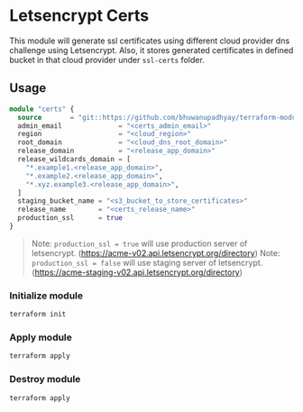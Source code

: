 # Letsencrypt Certs

This module will generate ssl certificates using different cloud provider dns challenge using Letsencrypt. 
Also, it stores generated certificates in defined bucket in that cloud provider under `ssl-certs` folder. 

## Usage

```terraform
module "certs" {
  source       = "git::https://github.com/bhuwanupadhyay/terraform-modules.git//letsencrypt-certs/aws?ref=main"
  admin_email              = "<certs_admin_email>"
  region                   = "<cloud_region>"
  root_domain              = "<cloud_dns_root_domain>"
  release_domain           = "<release_app_domain>"
  release_wildcards_domain = [
    "*.example1.<release_app_domain>",
    "*.example2.<release_app_domain>",
    "*.xyz.example3.<release_app_domain>",
  ]
  staging_bucket_name = "<s3_bucket_to_store_certificates>"
  release_name        = "<certs_release_name>"
  production_ssl      = true
}
```

> Note: `production_ssl = true` will use production server of letsencrypt. (https://acme-v02.api.letsencrypt.org/directory)
> Note: `production_ssl = false` will use staging server of letsencrypt. (https://acme-staging-v02.api.letsencrypt.org/directory)

### Initialize module

```bash
terraform init
```


### Apply module

```bash
terraform apply
```


### Destroy module

```bash
terraform apply
```